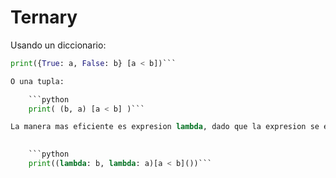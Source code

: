 # Ternary

Usando un diccionario:

```python 
print({True: a, False: b} [a < b])```

O una tupla:

    ```python
    print( (b, a) [a < b] )```

La manera mas eficiente es expresion lambda, dado que la expresion se evalua solo una vez, en vez de 2, como en caso de tupla o diccionario:

    
    ```python
    print((lambda: b, lambda: a)[a < b]())```
